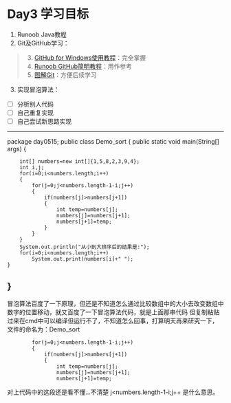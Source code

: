 # Day3 学习目标

1. Runoob Java教程
2. Git及GitHub学习：
> 3. [GitHub for  Windows使用教程](https://www.cnblogs.com/opsprobe/p/9893325.html)：完全掌握
> 3. [Runoob GitHub简明教程](https://www.runoob.com/w3cnote/git-guide.html)：用作参考
> 4. [图解Git](http://marklodato.github.io/visual-git-guide/index-zh-cn.html)：方便后续学习
3. 实现冒泡算法：
- [ ] 分析别人代码
- [ ] 自己重复实现
- [ ] 自己尝试新思路实现

---------------------------------------------------------------------------------------------------------------
package day0515;
public class Demo_sort {
    public static void main(String[] args) {
		
        int[] numbers=new int[]{1,5,8,2,3,9,4};
        int i,j;
        for(i=0;i<numbers.length;i++)
        {
            for(j=0;j<numbers.length-1-i;j++)
            {
                if(numbers[j]>numbers[j+1])
                {
                    int temp=numbers[j];
                    numbers[j]=numbers[j+1];
                    numbers[j+1]=temp;
                }
            }
        }
        System.out.println("从小到大排序后的结果是:");
        for(i=0;i<numbers.length;i++)
            System.out.print(numbers[i]+" ");
    }
}
-------------------------------------------------------------------------------------------------------------------
冒泡算法百度了一下原理，但还是不知道怎么通过比较数组中的大小去改变数组中数字的位置移动，就又百度了一下冒泡算法代码，就是上面那串代码
但复制粘贴过来在cmd中可以编译但运行不了，不知道怎么回事，打算明天再来研究一下，文件的命名为：Demo_sort

            for(j=0;j<numbers.length-1-i;j++)
            {
                if(numbers[j]>numbers[j+1])
                {
                    int temp=numbers[j];
                    numbers[j]=numbers[j+1];
                    numbers[j+1]=temp;
                    
对上代码中的这段还是看不懂...不清楚 j<numbers.length-1-i;j++ 是什么意思。

